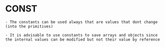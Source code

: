 
# CONST 

    - The constants can be used always that are values that dont change (into the primitives)

    - It is advisable to use constants to save arrays and objects since the internal values can be modified but not their value by reference